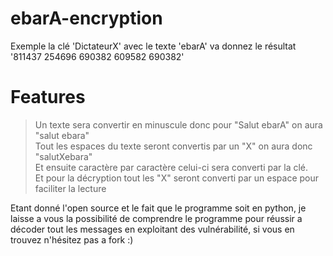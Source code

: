 # ebarA-encryption

Exemple la clé 'DictateurX' avec le texte 'ebarA' va donnez le résultat '811437 254696 690382 609582 690382'

# Features 

> Un texte sera convertir en minuscule donc pour "Salut ebarA" on aura "salut ebara"<br>
> Tout les espaces du texte seront convertis par un "X" on aura donc "salutXebara"<br>
> Et ensuite caractère par caractère celui-ci sera converti par la clé.<br>
> Et pour la décryption tout les "X" seront converti par un espace pour faciliter la lecture 

Etant donné l'open source et le fait que le programme soit en python, je laisse a vous la possibilité de comprendre le programme pour réussir a décoder tout les messages en exploitant des vulnérabilité, si vous en trouvez n'hésitez pas a fork :) 
